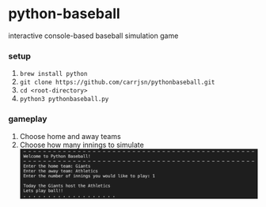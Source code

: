 # python-baseball
interactive console-based baseball simulation game

### setup
1. `brew install python`
2. `git clone https://github.com/carrjsn/pythonbaseball.git`
3. `cd <root-directory>`
4. `python3 pythonbaseball.py`


### gameplay
1. Choose home and away teams
2. Choose how many innings to simulate
![Gameplay](images/image1.png?raw=true "Gameplay")




